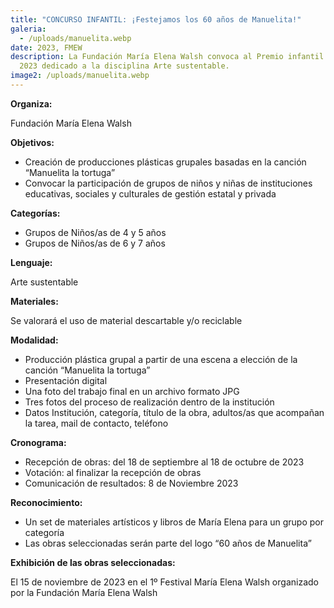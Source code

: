 ```yaml
---
title: "CONCURSO INFANTIL: ¡Festejamos los 60 años de Manuelita!"
galeria:
  - /uploads/manuelita.webp
date: 2023, FMEW
description: La Fundación María Elena Walsh convoca al Premio infantil del año
  2023 dedicado a la disciplina Arte sustentable.
image2: /uploads/manuelita.webp
---
```

**Organiza:**

Fundación María Elena Walsh

**Objetivos:**

* Creación de producciones plásticas grupales basadas en la canción “Manuelita la tortuga”
* Convocar la participación de grupos de niños y niñas de instituciones educativas, sociales y culturales de gestión estatal y privada

**Categorías:**

* Grupos de Niños/as de 4 y 5 años
* Grupos de Niños/as de 6 y 7 años

**Lenguaje:**

Arte sustentable

**Materiales:**

Se valorará el uso de material descartable y/o reciclable

**Modalidad:**

* Producción plástica grupal a partir de una escena a elección de la canción “Manuelita la tortuga”
* Presentación digital
* Una foto del trabajo final en un archivo formato JPG
* Tres fotos del proceso de realización dentro de la institución
* Datos Institución, categoría, título de la obra, adultos/as que acompañan la tarea, mail de contacto, teléfono

**Cronograma:**

* Recepción de obras: del 18 de septiembre al 18 de octubre de 2023
* Votación: al finalizar la recepción de obras
* Comunicación de resultados: 8 de Noviembre 2023

**Reconocimiento:**

* Un set de materiales artísticos y libros de María Elena para un grupo por categoría
* Las obras seleccionadas serán parte del logo “60 años de Manuelita”

**Exhibición de las obras seleccionadas:**

El 15 de noviembre de 2023 en el 1º Festival María Elena Walsh organizado por la Fundación María Elena Walsh

